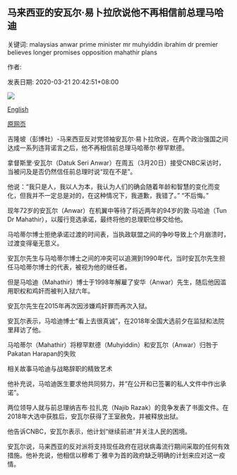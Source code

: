 ## 马来西亚的安瓦尔·易卜拉欣说他不再相信前总理马哈迪

关键词: malaysias anwar prime minister mr muhyiddin ibrahim dr premier believes longer promises opposition mahathir plans

作者: 

发表日期: 2020-03-21 20:42:51+08:00

![](https://www.straitstimes.com/sites/default/files/styles/x_large/public/articles/2020/03/21/rk_mm-ai_210320.jpg?itok=B9GlFNJE)

[English](Malaysia%27s%20Anwar%20Ibrahim%20says%20he%20no%20longer%20believes%20former%20premier%20Mahathir.md)

[原网页](https://www.straitstimes.com/asia/se-asia/malaysias-anwar-ibrahim-says-he-no-longer-believes-former-premier-mahathir)

吉隆坡（彭博社）-马来西亚反对党领袖安瓦尔·易卜拉欣说，在两个政治强国之间达成一系列违背诺言之后，他不再相信前总理马哈蒂尔·穆罕默德。

拿督斯里·安瓦尔（Datuk Seri Anwar）在周五（3月20日）接受CNBC采访时，当被问及是否仍然信任前总理时说“现在不是”。

他说：“我只是人，我以人为本，我认为人们的确会随着年龄和智慧的变化而变化，但我并不一定总是对的，在这种情况下，我道歉，我错了。” “不后悔。”

现年72岁的安瓦尔（Anwar）在机翼中等待了将近两年的94岁的敦·马哈迪（Tun Dr Mahathir），以履行竞选承诺，最终将他的总理职位移交给他。

马哈蒂尔博士拒绝承诺过渡的时间表，当执政联盟之间的争吵导致上个月崩溃时，过渡变得毫无意义。

安瓦尔先生与马哈蒂尔博士之间的冲突可以追溯到1990年代，当时安瓦尔先生担任马哈蒂尔博士的代表，被视为他的继任者。

但是马哈迪（Mahathir）博士于1998年解雇了安华（Anwar）先生，随后他因滥用职权和鸡奸而被判入狱六年。

安瓦尔先生在2015年再次因涉嫌鸡奸罪而再次入狱。

安瓦尔表示，马哈迪博士“看上去很真诚”，在2018年全国大选前夕在监狱和法院里拜访了他。

马哈蒂尔（Mahathir）将穆罕默德（Muhyiddin）和安瓦尔（Anwar）归咎于Pakatan Harapan的失败

相关故事马哈迪与战略辞职的精致艺术

他补充说，马哈迪医生要求他共同努力，并“在公开和已签署的私人文件中作出承诺”。

两位领导人就与前总理纳吉布·拉扎克（Najib Razak）的竞争发表了书面文件。在2018年大选中获胜后，安瓦尔获得了王室赦免，并被释放出狱。

他告诉CNBC，安瓦尔表示，他计划“继续前进”并关注人民的困境。

安瓦尔说，马来西亚的反对派将支持现任政府在冠状病毒流行期间采取的任何有效措施。他补充说，他相信以穆希丁·雅辛为首的政府缺乏明确的计划来应对这一疫情。